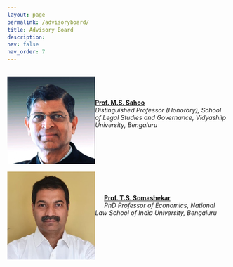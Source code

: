 ```yaml
---
layout: page
permalink: /advisoryboard/
title: Advisory Board 
description:
nav: false
nav_order: 7
---
```

\
[<img align="left" src="/assets/img/prof_ms_sahoo.jpeg" alt="Prof. M. S. Sahoo" width="200"/>](https://sahooregulatorychambers.in/)
\
\
\
    [__Prof. M.S. Sahoo__](https://vidyashilp.edu.in/sahoo/) <br> _Distinguished Professor (Honorary), School of Legal Studies and Governance, Vidyashilp University, Bengaluru_
<br clear="left"/>
\
[<img align="left" src="/assets/img/prof_somashekar.jpg" alt="Prof. T. S. Somashekar" width="200"/>](https://www.nls.ac.in/faculty/t-s-somashekar/) 
\
\
\
$\quad$ [__Prof. T.S. Somashekar__](https://www.nls.ac.in/faculty/t-s-somashekar/)
\
$\quad$ _PhD Professor of Economics, National Law School of India University, Bengaluru_
<br clear="left"/>
